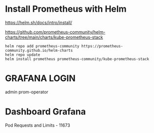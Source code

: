 # Install Prometheus with Helm

https://helm.sh/docs/intro/install/

https://github.com/prometheus-community/helm-charts/tree/main/charts/kube-prometheus-stack

```
helm repo add prometheus-community https://prometheus-community.github.io/helm-charts
helm repo update
helm install prometheus prometheus-community/kube-prometheus-stack
```

# GRAFANA LOGIN
admin
prom-operator

# Dashboard Grafana
Pod Requests and Limits - 11673